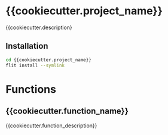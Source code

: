 # {{cookiecutter.project_name}}

{{cookiecutter.description}


## Installation

```bash
cd {{cookiecutter.project_name}}
flit install --symlink
```

# Functions 

## {{cookiecutter.function_name}}

{{cookiecutter.function_description}}

